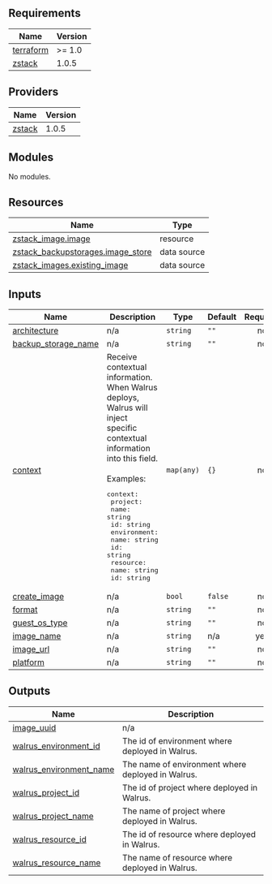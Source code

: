<!-- BEGIN_TF_DOCS -->
## Requirements

| Name | Version |
|------|---------|
| <a name="requirement_terraform"></a> [terraform](#requirement\_terraform) | >= 1.0 |
| <a name="requirement_zstack"></a> [zstack](#requirement\_zstack) | 1.0.5 |

## Providers

| Name | Version |
|------|---------|
| <a name="provider_zstack"></a> [zstack](#provider\_zstack) | 1.0.5 |

## Modules

No modules.

## Resources

| Name | Type |
|------|------|
| [zstack_image.image](https://registry.terraform.io/providers/zstack-robot/zstack/1.0.5/docs/resources/image) | resource |
| [zstack_backupstorages.image_store](https://registry.terraform.io/providers/zstack-robot/zstack/1.0.5/docs/data-sources/backupstorages) | data source |
| [zstack_images.existing_image](https://registry.terraform.io/providers/zstack-robot/zstack/1.0.5/docs/data-sources/images) | data source |

## Inputs

| Name | Description | Type | Default | Required |
|------|-------------|------|---------|:--------:|
| <a name="input_architecture"></a> [architecture](#input\_architecture) | n/a | `string` | `""` | no |
| <a name="input_backup_storage_name"></a> [backup\_storage\_name](#input\_backup\_storage\_name) | n/a | `string` | `""` | no |
| <a name="input_context"></a> [context](#input\_context) | Receive contextual information. When Walrus deploys, Walrus will inject specific contextual information into this field.<br/><br/>Examples:<pre>context:<br/>  project:<br/>    name: string<br/>    id: string<br/>  environment:<br/>    name: string<br/>    id: string<br/>  resource:<br/>    name: string<br/>    id: string</pre> | `map(any)` | `{}` | no |
| <a name="input_create_image"></a> [create\_image](#input\_create\_image) | n/a | `bool` | `false` | no |
| <a name="input_format"></a> [format](#input\_format) | n/a | `string` | `""` | no |
| <a name="input_guest_os_type"></a> [guest\_os\_type](#input\_guest\_os\_type) | n/a | `string` | `""` | no |
| <a name="input_image_name"></a> [image\_name](#input\_image\_name) | n/a | `string` | n/a | yes |
| <a name="input_image_url"></a> [image\_url](#input\_image\_url) | n/a | `string` | `""` | no |
| <a name="input_platform"></a> [platform](#input\_platform) | n/a | `string` | `""` | no |

## Outputs

| Name | Description |
|------|-------------|
| <a name="output_image_uuid"></a> [image\_uuid](#output\_image\_uuid) | n/a |
| <a name="output_walrus_environment_id"></a> [walrus\_environment\_id](#output\_walrus\_environment\_id) | The id of environment where deployed in Walrus. |
| <a name="output_walrus_environment_name"></a> [walrus\_environment\_name](#output\_walrus\_environment\_name) | The name of environment where deployed in Walrus. |
| <a name="output_walrus_project_id"></a> [walrus\_project\_id](#output\_walrus\_project\_id) | The id of project where deployed in Walrus. |
| <a name="output_walrus_project_name"></a> [walrus\_project\_name](#output\_walrus\_project\_name) | The name of project where deployed in Walrus. |
| <a name="output_walrus_resource_id"></a> [walrus\_resource\_id](#output\_walrus\_resource\_id) | The id of resource where deployed in Walrus. |
| <a name="output_walrus_resource_name"></a> [walrus\_resource\_name](#output\_walrus\_resource\_name) | The name of resource where deployed in Walrus. |
<!-- END_TF_DOCS -->